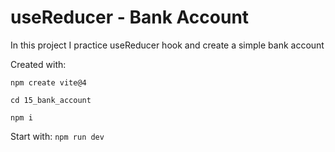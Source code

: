 # useReducer - Bank Account

In this project I practice useReducer hook and create a simple bank account

Created with:

`npm create vite@4`

`cd 15_bank_account`

`npm i`

Start with: `npm run dev`
